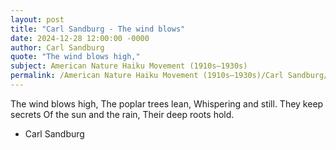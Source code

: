 ```yaml
---
layout: post
title: "Carl Sandburg - The wind blows"
date: 2024-12-28 12:00:00 -0000
author: Carl Sandburg
quote: "The wind blows high,"
subject: American Nature Haiku Movement (1910s–1930s)
permalink: /American Nature Haiku Movement (1910s–1930s)/Carl Sandburg/Carl Sandburg - The wind blows
---
```


The wind blows high,
The poplar trees lean,
Whispering and still.
They keep secrets
Of the sun and the rain,
Their deep roots hold.

- Carl Sandburg
